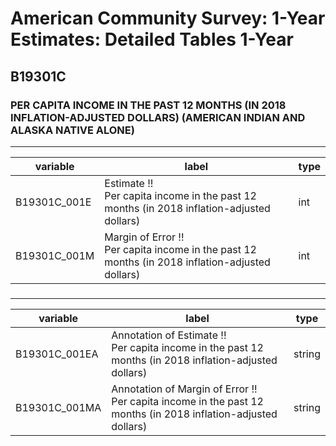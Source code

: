# American Community Survey: 1-Year Estimates: Detailed Tables 1-Year

## B19301C

### PER CAPITA INCOME IN THE PAST 12 MONTHS (IN 2018 INFLATION-ADJUSTED DOLLARS) (AMERICAN INDIAN AND ALASKA NATIVE ALONE)

___

| variable | label | type |
| ----- | ----- | ----- |
| B19301C_001E | Estimate !!<br>Per capita income in the past 12 months (in 2018 inflation-adjusted dollars) | int |
| B19301C_001M | Margin of Error !!<br>Per capita income in the past 12 months (in 2018 inflation-adjusted dollars) | int |
### 

___

| variable | label | type |
| ----- | ----- | ----- |
| B19301C_001EA | Annotation of Estimate !!<br>Per capita income in the past 12 months (in 2018 inflation-adjusted dollars) | string |
| B19301C_001MA | Annotation of Margin of Error !!<br>Per capita income in the past 12 months (in 2018 inflation-adjusted dollars) | string |

